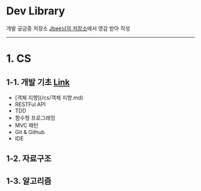 # Dev Library

개발 궁금증 저장소 [Jbee님의 저장소](https://github.com/JaeYeopHan/Interview_Question_for_Beginner)에서 영감 받아 작성

---

# 1. CS

## 1-1. 개발 기초 [Link](/cs)

- [객체 지향](/cs/객체 지향.md)
- RESTFul API
- TDD
- 함수형 프로그래밍
- MVC 패턴
- Git & Github
- IDE

## 1-2. 자료구조

## 1-3. 알고리즘

